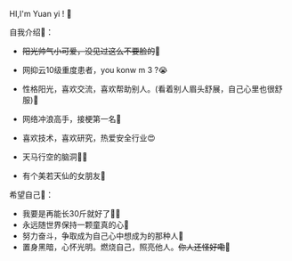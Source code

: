 HI,I'm Yuan yi ! 👋

自我介绍👀：

- ~~阳光帅气小可爱，没见过这么不要脸的~~🤫

- 网抑云10级重度患者，you konw m 3 ?😭

- 性格阳光，喜欢交流，喜欢帮助别人。(看着别人眉头舒展，自己心里也很舒服)🥰

- 网络冲浪高手，接梗第一名🧐

- 喜欢技术，喜欢研究，热爱安全行业😍

- 天马行空的脑洞🐱‍🏍

- 有个美若天仙的女朋友🐷

  

希望自己🌱：

- 我要是再能长30斤就好了🙋‍♂️
- 永远随世界保持一颗童真的心🥳
- 努力奋斗，争取成为自己心中想成为的那种人🤵
- 置身黑暗，心怀光明。燃烧自己，照亮他人。~~你人还怪好嘞~~🤗














<!---
Myloveguoguo/Myloveguoguo is a ✨ special ✨ repository because its `README.md` (this file) appears on your GitHub profile.
You can click the Preview link to take a look at your changes.
--->
